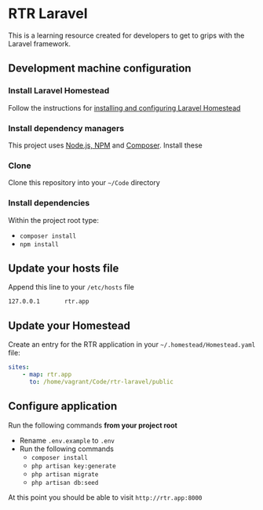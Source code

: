 # RTR Laravel

This is a learning resource created for developers to get to grips with the Laravel framework. 

## Development machine configuration

### Install Laravel Homestead

Follow the instructions for [installing and configuring Laravel Homestead](https://laravel.com/docs/5.4/homestead)

### Install dependency managers

This project uses [Node.js, NPM](https://nodejs.org/en/) and [Composer](https://getcomposer.org/). Install these 

### Clone 

Clone this repository into your `~/Code` directory

### Install dependencies

Within the project root type:
 
 * `composer install`
 * `npm install`

## Update your hosts file

Append this line to your `/etc/hosts` file

`127.0.0.1       rtr.app`

## Update your Homestead

Create an entry for the RTR application in your `~/.homestead/Homestead.yaml` file:

```yaml
sites:
    - map: rtr.app
      to: /home/vagrant/Code/rtr-laravel/public
```

## Configure application

Run the following commands **from your project root**

* Rename `.env.example` to `.env`
* Run the following commands
  * `composer install`
  * `php artisan key:generate`
  * `php artisan migrate`
  * `php artisan db:seed`

At this point you should be able to visit `http://rtr.app:8000`
